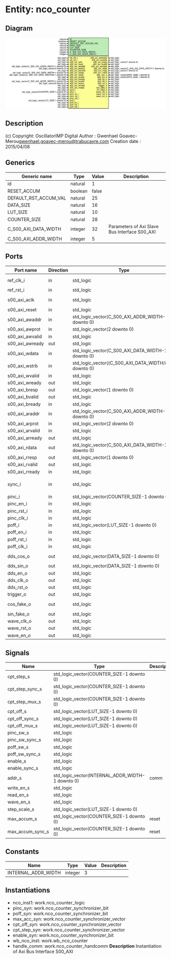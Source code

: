 # Entity: nco_counter

## Diagram

![Diagram](nco_counter.svg "Diagram")
## Description

(c) Copyright: OscillatorIMP Digital
Author : Gwenhael Goavec-Merou<gwenhael.goavec-merou@trabucayre.com>
Creation date : 2015/04/08
## Generics

| Generic name          | Type    | Value | Description                                    |
| --------------------- | ------- | ----- | ---------------------------------------------- |
| id                    | natural | 1     |                                                |
| RESET_ACCUM           | boolean | false |                                                |
| DEFAULT_RST_ACCUM_VAL | natural | 25    |                                                |
| DATA_SIZE             | natural | 16    |                                                |
| LUT_SIZE              | natural | 10    |                                                |
| COUNTER_SIZE          | natural | 28    |                                                |
| C_S00_AXI_DATA_WIDTH  | integer | 32    | Parameters of Axi Slave Bus Interface S00_AXI  |
| C_S00_AXI_ADDR_WIDTH  | integer | 5     |                                                |
## Ports

| Port name       | Direction | Type                                                  | Description            |
| --------------- | --------- | ----------------------------------------------------- | ---------------------- |
| ref_clk_i       | in        | std_logic                                             | Syscon signals         |
| ref_rst_i       | in        | std_logic                                             |                        |
| s00_axi_aclk    | in        | std_logic                                             | Wishbone signals       |
| s00_axi_reset   | in        | std_logic                                             |                        |
| s00_axi_awaddr  | in        | std_logic_vector(C_S00_AXI_ADDR_WIDTH-1 downto 0)     |                        |
| s00_axi_awprot  | in        | std_logic_vector(2 downto 0)                          |                        |
| s00_axi_awvalid | in        | std_logic                                             |                        |
| s00_axi_awready | out       | std_logic                                             |                        |
| s00_axi_wdata   | in        | std_logic_vector(C_S00_AXI_DATA_WIDTH-1 downto 0)     |                        |
| s00_axi_wstrb   | in        | std_logic_vector((C_S00_AXI_DATA_WIDTH/8)-1 downto 0) |                        |
| s00_axi_wvalid  | in        | std_logic                                             |                        |
| s00_axi_wready  | out       | std_logic                                             |                        |
| s00_axi_bresp   | out       | std_logic_vector(1 downto 0)                          |                        |
| s00_axi_bvalid  | out       | std_logic                                             |                        |
| s00_axi_bready  | in        | std_logic                                             |                        |
| s00_axi_araddr  | in        | std_logic_vector(C_S00_AXI_ADDR_WIDTH-1 downto 0)     |                        |
| s00_axi_arprot  | in        | std_logic_vector(2 downto 0)                          |                        |
| s00_axi_arvalid | in        | std_logic                                             |                        |
| s00_axi_arready | out       | std_logic                                             |                        |
| s00_axi_rdata   | out       | std_logic_vector(C_S00_AXI_DATA_WIDTH-1 downto 0)     |                        |
| s00_axi_rresp   | out       | std_logic_vector(1 downto 0)                          |                        |
| s00_axi_rvalid  | out       | std_logic                                             |                        |
| s00_axi_rready  | in        | std_logic                                             |                        |
| sync_i          | in        | std_logic                                             | hardware pinc and poff |
| pinc_i          | in        | std_logic_vector(COUNTER_SIZE-1 downto 0)             |                        |
| pinc_en_i       | in        | std_logic                                             |                        |
| pinc_rst_i      | in        | std_logic                                             |                        |
| pinc_clk_i      | in        | std_logic                                             |                        |
| poff_i          | in        | std_logic_vector(LUT_SIZE-1 downto 0)                 |                        |
| poff_en_i       | in        | std_logic                                             |                        |
| poff_rst_i      | in        | std_logic                                             |                        |
| poff_clk_i      | in        | std_logic                                             |                        |
| dds_cos_o       | out       | std_logic_vector(DATA_SIZE-1 downto 0)                | output data bit3       |
| dds_sin_o       | out       | std_logic_vector(DATA_SIZE-1 downto 0)                |                        |
| dds_en_o        | out       | std_logic                                             |                        |
| dds_clk_o       | out       | std_logic                                             |                        |
| dds_rst_o       | out       | std_logic                                             |                        |
| trigger_o       | out       | std_logic                                             |                        |
| cos_fake_o      | out       | std_logic                                             | output single bit3     |
| sin_fake_o      | out       | std_logic                                             |                        |
| wave_clk_o      | out       | std_logic                                             |                        |
| wave_rst_o      | out       | std_logic                                             |                        |
| wave_en_o       | out       | std_logic                                             |                        |
## Signals

| Name              | Type                                             | Description |
| ----------------- | ------------------------------------------------ | ----------- |
| cpt_step_s        | std_logic_vector(COUNTER_SIZE-1 downto 0)        |             |
|  cpt_step_sync_s  | std_logic_vector(COUNTER_SIZE-1 downto 0)        |             |
| cpt_step_mux_s    | std_logic_vector(COUNTER_SIZE-1 downto 0)        |             |
| cpt_off_s         | std_logic_vector(LUT_SIZE-1 downto 0)            |             |
|  cpt_off_sync_s   | std_logic_vector(LUT_SIZE-1 downto 0)            |             |
| cpt_off_mux_s     | std_logic_vector(LUT_SIZE-1 downto 0)            |             |
| pinc_sw_s         | std_logic                                        |             |
|  pinc_sw_sync_s   | std_logic                                        |             |
| poff_sw_s         | std_logic                                        |             |
|  poff_sw_sync_s   | std_logic                                        |             |
| enable_s          | std_logic                                        |             |
|  enable_sync_s    | std_logic                                        |             |
| addr_s            | std_logic_vector(INTERNAL_ADDR_WIDTH-1 downto 0) | comm        |
| write_en_s        | std_logic                                        |             |
|  read_en_s        | std_logic                                        |             |
| wave_en_s         | std_logic                                        |             |
| step_scale_s      | std_logic_vector(LUT_SIZE-1 downto 0)            |             |
| max_accum_s       | std_logic_vector(COUNTER_SIZE-1 downto 0)        | reset       |
|  max_accum_sync_s | std_logic_vector(COUNTER_SIZE-1 downto 0)        | reset       |
## Constants

| Name                | Type    | Value | Description |
| ------------------- | ------- | ----- | ----------- |
| INTERNAL_ADDR_WIDTH | integer |  3    |             |
## Instantiations

- nco_inst1: work.nco_counter_logic
- pinc_syn: work.nco_counter_synchronizer_bit
- poff_syn: work.nco_counter_synchronizer_bit
- max_acc_syn: work.nco_counter_synchronizer_vector
- cpt_off_syn: work.nco_counter_synchronizer_vector
- cpt_step_syn: work.nco_counter_synchronizer_vector
- enable_syn: work.nco_counter_synchronizer_bit
- wb_nco_inst: work.wb_nco_counter
- handle_comm: work.nco_counter_handcomm
**Description**
Instantiation of Axi Bus Interface S00_AXI

